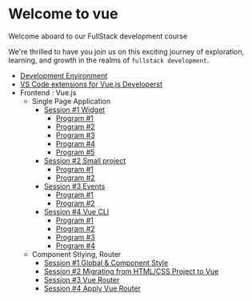 # Welcome to vue

Welcome aboard to our FullStack development course

We're thrilled to have you join us on this exciting journey of exploration, learning, and growth in the realms of `fullstack development`.

- [Development Environment](/development_environment.md)
- [VS Code extensions for Vue.js Developerst](/vscode_extensions.md)
- Frontend : Vue.js 
  - Single Page Application
    - [Session #1 Widget](/Frontend/SPA/S1/guide.md)
      - [Program #1](/Frontend/SPA/S1/pro01/index.html)
      - [Program #2](/Frontend/SPA/S1/pro02/index.html)
      - [Program #3](/Frontend/SPA/S1/pro03/index.html)
      - [Program #4](/Frontend/SPA/S1/pro04/index.html)
      - [Program #5](/Frontend/SPA/S1/pro05/index.html)
    - [Session #2 Small project](/Frontend/SPA/S2/guide.md)
      - [Program #1](/Frontend/SPA/S2/pro01/index.html)
      - [Program #2](/Frontend/SPA/S2/pro02/todolist_template.html)
    - [Session #3 Events](/Frontend/SPA/S3/guide.md)
      - [Program #1](/Frontend/SPA/S3/pro01/index.html)
      - [Program #2](/Frontend/SPA/S3/pro02/index.html)
    - [Session #4 Vue CLI](/Frontend/SPA/S4/guide.md)
      - [Program #1](/Frontend/SPA/S4/pro01/public/index.html)
      - [Program #2](/Frontend/SPA/S4/pro02/public/index.html)
      - [Program #3](/Frontend/SPA/S4/pro03/public/index.html)
      - [Program #4](/Frontend/SPA/S4/pro04/public/index.html)
  - Component Stlying, Router
      - [Session #1 Global & Component Style](/Frontend/CSR/S1/guide.md)
      - [Session #2 Migrating from HTML/CSS Project to Vue](/Frontend/CSR/S2/guide.md)
      - [Session #3 Vue Router](/Frontend/CSR/S3/guide.md)
      - [Session #4 Apply Vue Router](/Frontend/CSR/S4/guide.md)